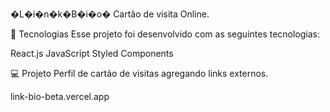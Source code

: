 �L�i�n�k�B�i�o�
Cartão de visita Online.

🚀 Tecnologias
Esse projeto foi desenvolvido com as seguintes tecnologias:

React.js
JavaScript
Styled Components

💻 Projeto
Perfil de cartão de visitas agregando links externos.

link-bio-beta.vercel.app
